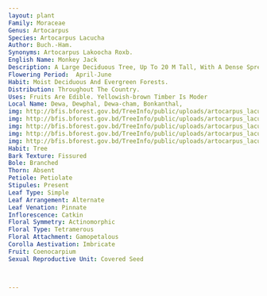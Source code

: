 ```yaml
---
layout: plant
Family: Moraceae
Genus: Artocarpus
Species: Artocarpus Lacucha
Author: Buch.-Ham.
Synonyms: Artocarpus Lakoocha Roxb.
English Name: Monkey Jack
Description: A Large Deciduous Tree, Up To 20 M Tall, With A Dense Spreading Crown, Young Shoots Villous Tomentose. Leaves Simple, Alternate, Petiolate, Petioles 1.0-2.5 Cm Long, Lamina Elliptic, Ovate Or Oblong, 15-25 Ã— 6-15 Cm, Coriaceous, Base Obliquely Rounded Or Cordate, Margin Entire, Apex Shortly Acuminate, Tomentose Beneath, Glabrescent Above. Plant Monoecious, Male And Female Heads Borne Separately On The Same Plant. Male Receptacle Almost Sessile, Up To 3 Cm In Diameter, Hairy. Female Receptacle Pedunculate, Up To 10 Cm In Diameter, Irregularly Lobed, Velvety. Fruit A Syncarp, Globose, Irregularly Lobed, Orange-red When Ripe, Soft And Fleshy. Seeds White, Oblong.
Flowering Period:  April-June
Habit: Moist Deciduous And Evergreen Forests.
Distribution: Throughout The Country.
Uses: Fruits Are Edible. Yellowish-brown Timber Is Moder
Local Name: Dewa, Dewphal, Dewa-cham, Bonkanthal, 
img: http://bfis.bforest.gov.bd/TreeInfo/public/uploads/artocarpus_lacucha4.jpg
img: http://bfis.bforest.gov.bd/TreeInfo/public/uploads/artocarpus_lacucha3.jpg
img: http://bfis.bforest.gov.bd/TreeInfo/public/uploads/artocarpus_lacucha2.jpg
img: http://bfis.bforest.gov.bd/TreeInfo/public/uploads/artocarpus_lacucha.jpg
img: http://bfis.bforest.gov.bd/TreeInfo/public/uploads/artocarpus_lacucha1.jpg
Habit: Tree
Bark Texture: Fissured
Bole: Branched
Thorn: Absent
Petiole: Petiolate
Stipules: Present
Leaf Type: Simple
Leaf Arrangement: Alternate
Leaf Venation: Pinnate
Inflorescence: Catkin
Floral Symmetry: Actinomorphic
Floral Type: Tetramerous
Floral Attachment: Gamopetalous
Corolla Aestivation: Imbricate
Fruit: Coenocarpium
Sexual Reproductive Unit: Covered Seed



---
```


